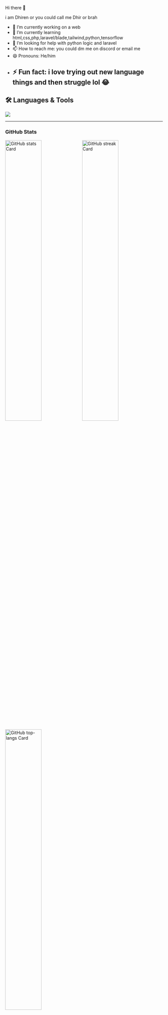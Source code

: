 Hi there 👋

i am Dhiren or you could call me Dhir or brah 
- 🔭 I’m currently working on a web 
- 🌱 I’m currently learning html,css,php,laravel/blade,tailwind,python,tensorflow
- 🤔 I’m looking for help with python logic and laravel
- 📫 How to reach me: you could dm me on discord or email me
- 😄 Pronouns: He/him
- ⚡ Fun fact: i love trying out new language things and then struggle lol 😂
  ---

## 🛠️ Languages & Tools
<p align="left">
  <img src="https://skillicons.dev/icons?i=html,css,php,py,git,github,vscode,laravel,tensorflow,tailwind,vercel,pytorch,windows,discord" />
</p>

---
**<h3 align="left">GitHub Stats</h3>**

<p align="left">
  <img width="48%" src="https://github-readme-stats.vercel.app/api?username=brah4729&theme=react&hide_title=false&hide_rank=false&show_icons=false&include_all_commits=false&count_private=true&line_height=23" alt="GitHub stats Card" />
  <img width="48%" src="https://streak-stats.demolab.com/?user=brah4729&theme=react&hide_border=false&date_format=M+j%5B%2C+Y%5D&mode=daily&hide_total_contributions=false&hide_current_streak=false&hide_longest_streak=false&card_height=200" alt="GitHub streak Card" />
</p>

<p align="left">
  <img width="48%" src="https://github-readme-stats.vercel.app/api/top-langs?username=brah4729&theme=react&hide_title=false&layout=compact&langs_count=6&hide_progress=false&card_width=400" alt="GitHub top-langs Card" />
</p>

